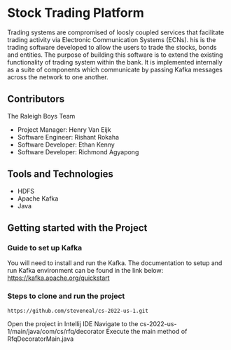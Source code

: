 # Stock Trading Platform
Trading systems are compromised of loosly coupled services that facilitate trading activity 
via Electronic Communication Systems (ECNs). his is the trading software developed to allow the
users to trade the stocks, bonds and entities. The purpose of building this software is to extend 
the existing functionality of trading system within the bank. It is implemented internally as a suite of 
components which communicate by passing Kafka messages across the network to one another.

## Contributors 
The Raleigh Boys Team
- Project Manager: Henry Van Eijk 
- Software Engineer: Rishant Rokaha
- Software Developer: Ethan Kenny
- Software Developer: Richmond Agyapong

## Tools and Technologies
- HDFS
- Apache Kafka
- Java 

## Getting started with the Project

### Guide to set up Kafka
You will need to install and run the Kafka.
The documentation to setup and run Kafka environment can be found in the link below: <br>
https://kafka.apache.org/quickstart

### Steps to clone and run the project
```
https://github.com/steveneal/cs-2022-us-1.git
```
Open the project in Intellij IDE
Navigate to the cs-2022-us-1/main/java/com/cs/rfq/decorator
Execute the main method of RfqDecoratorMain.java



